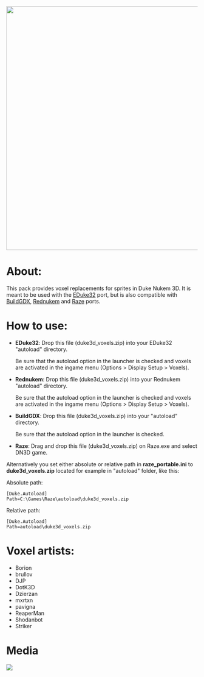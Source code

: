 <img src="http://hrp.duke4.net/misc/voxelpack_github.png" width="640"/>

# About:

This pack provides voxel replacements for sprites in Duke Nukem 3D.
It is meant to be used with the <a href="http://dukeworld.duke4.net/eduke32" target= "_blank">EDuke32</a> port, but is also compatible with <a href="http://m210.duke4.net" target= "_blank">BuildGDX</a>, <a href="https://github.com/nukeykt/NBlood/releases" target= "_blank">Rednukem</a> and <a href="https://raze.zdoom.org/about" target= "_blank">Raze</a> ports.

# How to use:

- **EDuke32**: Drop this file (duke3d_voxels.zip) into your EDuke32 "autoload" directory.

	Be sure that the autoload option in the launcher is checked and voxels are activated in the ingame menu (Options > Display Setup > Voxels).

- **Rednukem**: Drop this file (duke3d_voxels.zip) into your Rednukem "autoload" directory.

	Be sure that the autoload option in the launcher is checked and voxels are activated in the ingame menu (Options > Display Setup > Voxels).

- **BuildGDX**: Drop this file (duke3d_voxels.zip) into your "autoload" directory.

	Be sure that the autoload option in the launcher is checked.

- **Raze**: Drag and drop this file (duke3d_voxels.zip) on Raze.exe and select DN3D game. 

Alternatively you set either absolute or relative path in **raze_portable.ini** to **duke3d_voxels.zip** located for example in "autoload" folder, like this:

Absolute path:

	[Duke.Autoload]
	Path=C:\Games\Raze\autoload\duke3d_voxels.zip

Relative path:

	[Duke.Autoload]
	Path=autoload\duke3d_voxels.zip

# Voxel artists:

- Borion
- brullov
- DJP
- DotK3D
- Dzierzan
- mxrtxn
- pavigna
- ReaperMan
- Shodanbot
- Striker

# Media

![](https://imgur.com/WSQIXnS.png)
